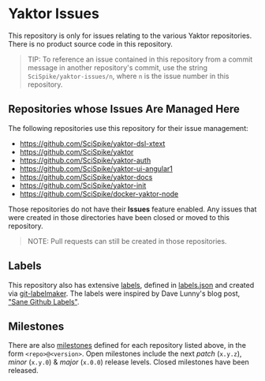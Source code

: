 # Yaktor Issues

This repository is only for issues relating to the various Yaktor repositories.
There is no product source code in this repository.

> TIP: To reference an issue contained in this repository from a commit message in another repository's commit, use the string `SciSpike/yaktor-issues/n`, where `n` is the issue number in this repository.

## Repositories whose Issues Are Managed Here
The following repositories use this repository for their issue management:

* https://github.com/SciSpike/yaktor-dsl-xtext
* https://github.com/SciSpike/yaktor
* https://github.com/SciSpike/yaktor-auth
* https://github.com/SciSpike/yaktor-ui-angular1
* https://github.com/SciSpike/yaktor-docs
* https://github.com/SciSpike/yaktor-init
* https://github.com/SciSpike/docker-yaktor-node

Those repositories do not have their **Issues** feature enabled.
Any issues that were created in those directories have been closed or moved to this repository.

> NOTE: Pull requests can still be created in those repositories.

## Labels
This repository also has extensive [labels](https://github.com/matthewadams/yaktor-issues/labels), defined in [labels.json](labels.json) and created via [git-labelmaker](https://github.com/himynameisdave/git-labelmaker).
The labels were inspired by Dave Lunny's blog post, ["Sane Github Labels"](https://medium.com/@dave_lunny/sane-github-labels-c5d2e6004b63).

## Milestones
There are also [milestones](https://github.com/matthewadams/yaktor-issues/milestones) defined for each repository listed above, in the form `<repo>@<version>`.
Open milestones include the next *patch* (`x.y.z`), *minor* (`x.y.0`) & *major* (`x.0.0`) release levels.
Closed milestones have been released.
